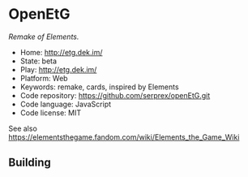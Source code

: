 # OpenEtG

_Remake of Elements._

- Home: http://etg.dek.im/
- State: beta
- Play: http://etg.dek.im/
- Platform: Web
- Keywords: remake, cards, inspired by Elements
- Code repository: https://github.com/serprex/openEtG.git
- Code language: JavaScript
- Code license: MIT

See also https://elementsthegame.fandom.com/wiki/Elements_the_Game_Wiki

## Building
